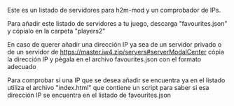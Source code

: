 Este es un listado de servidores para h2m-mod y un comprobador de IPs. 

Para añadir este listado de servidores a tu juego, descarga "favourites.json" y cópialo en la carpeta "players2"

En caso de querer añadir una dirección IP ya sea de un servidor privado o de un servidor de https://master.iw4.zip/servers#serverModalCenter cópia la dirección IP
y pégala en el archivo favourites.json con el formato adecuado

Para comprobar si una IP que se desea añadir se encuentra ya en el listado utiliza el archivo "index.html" que contiene un script para saber si esa dirección IP se encuentra en el listado de favourites.json
